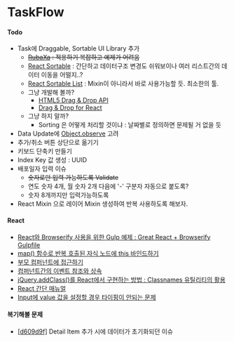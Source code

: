 # TaskFlow

#### Todo

* Task에 Draggable, Sortable UI Library 추가
    * ~~[RubaXa](https://github.com/RubaXa/Sortable) : 적용하기 복잡하고 예제가 어려움~~
    * [React Sortable](http://webcloud.se/react-sortable/) : 간단하고 데이터구조 변경도 쉬워보이나 여러 리스트간의 데이터 이동을 어떨지..?
    * [React Sortable List](https://github.com/StevenIseki/react-sortable-list) : Mixin이 아니라서 바로 사용가능할 듯. 최소한의 툴.
    * 그냥 개발해 볼까?
        * [HTML5 Drag & Drop API](http://www.w3schools.com/html/html5_draganddrop.asp)
        * [Drag & Drop for React](http://gaearon.github.io/react-dnd/)
    * 그냥 하지 말까?
        * Sorting 은 어떻게 처리할 것이냐 : 날짜별로 정의하면 문제될 거 없을 듯
* Data Update에 [Object.observe](https://developer.mozilla.org/ko/docs/Web/JavaScript/Reference/Global_Objects/Object/observe) 고려
* 추가/취소 버튼 상단으로 옮기기
* 키보드 단축키 만들기
* Index Key 값 생성 : UUID
* 배포일자 입력 이슈
    * ~~숫자로만 입력 가능하도록 Validate~~
    * 연도 숫자 4개, 월 숫자 2개 다음에 '-' 구분자 자동으로 붙도록?
    * 숫자 8개까지만 입력가능하도록
* React Mixin 으로 레이어 Mixin 생성하여 반복 사용하도록 해보자.

#### React

* [React와 Browserify 사용을 위한 Gulp 예제 : Great React + Browserify Gulpfile](https://gist.github.com/mtomcal/e2ea440852e90e6d0cc5)
* [map() 함수로 반복 호출된 자식 노드에 this 바인드하기](http://stackoverflow.com/questions/27707911/add-event-handler-to-react-dom-element-dynamically)
* [부모 컴퍼넌트에 접근하기](https://facebook.github.io/react/tips/communicate-between-components.html)
* [컴퍼넌트간의 이벤트 참조와 상속](http://stackoverflow.com/questions/21054955/react-js-reference-function-in-another-component)
* [jQuery.addClass()를 React에서 구현하는 방법 : Classnames 유틸리티의 활용](https://github.com/JedWatson/classnames)
* [React 간단 매뉴얼](http://ricostacruz.com/cheatsheets/react.html)
* [Input에 value 값을 설정할 경우 타이핑이 안되는 문제](http://facebook.github.io/react/docs/forms.html#controlled-components)

#### 복기해볼 문제

* [\[d609d9f\]](https://github.com/reumia/taskflow/commit/d609d9fade3d3fa5507ba6b597f0077c86434ecd) Detail Item 추가 시에 데이터가 초기화되던 이슈